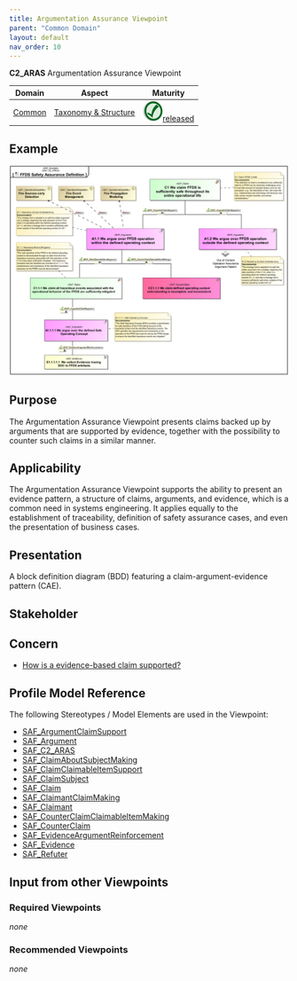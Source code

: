 ```yaml
---
title: Argumentation Assurance Viewpoint
parent: "Common Domain"
layout: default
nav_order: 10
---
```

**C2_ARAS** Argumentation Assurance Viewpoint
 
|**Domain**|**Aspect**|**Maturity**|
| --- | --- | --- |
|[Common](../domains.md#common-domain)|[Taxonomy & Structure](../aspects.md#taxonomy--structure-aspect)|![Released](/diagrams/Symbol_confirmed.png )[released](../maturity.md#released)|

## Example
![Argumentation-Assurance-Viewpoint-primary-example.svg](../../diagrams/vp-examples/Argumentation-Assurance-Viewpoint-primary-example.svg)
## Purpose
The Argumentation Assurance Viewpoint presents claims backed up by arguments that are supported by evidence, together with the possibility to counter such claims in a similar manner.
## Applicability
The Argumentation Assurance Viewpoint supports the ability to present an evidence pattern, a structure of claims, arguments, and evidence, which is a common need in systems engineering. It applies equally to the establishment of traceability, definition of safety assurance cases, and even the presentation of business cases.
## Presentation
A block definition diagram (BDD) featuring a claim-argument-evidence pattern (CAE).

## Stakeholder
## Concern
* [How is a evidence-based claim supported?](../concerns.md#_2021x_2_8710274_1674576758703_316775_23176)
## Profile Model Reference
The following Stereotypes / Model Elements are used in the Viewpoint:
* [SAF_ArgumentClaimSupport](../stereotypes.md#saf_argumentclaimsupport)
* [SAF_Argument](../stereotypes.md#saf_argument)
* [SAF_C2_ARAS](../stereotypes.md#saf_c2_aras)
* [SAF_ClaimAboutSubjectMaking](../stereotypes.md#saf_claimaboutsubjectmaking)
* [SAF_ClaimClaimableItemSupport](../stereotypes.md#saf_claimclaimableitemsupport)
* [SAF_ClaimSubject](../stereotypes.md#saf_claimsubject)
* [SAF_Claim](../stereotypes.md#saf_claim)
* [SAF_ClaimantClaimMaking](../stereotypes.md#saf_claimantclaimmaking)
* [SAF_Claimant](../stereotypes.md#saf_claimant)
* [SAF_CounterClaimClaimableItemMaking](../stereotypes.md#saf_counterclaimclaimableitemmaking)
* [SAF_CounterClaim](../stereotypes.md#saf_counterclaim)
* [SAF_EvidenceArgumentReinforcement](../stereotypes.md#saf_evidenceargumentreinforcement)
* [SAF_Evidence](../stereotypes.md#saf_evidence)
* [SAF_Refuter](../stereotypes.md#saf_refuter)
## Input from other Viewpoints
### Required Viewpoints
*none*
### Recommended Viewpoints
*none*
